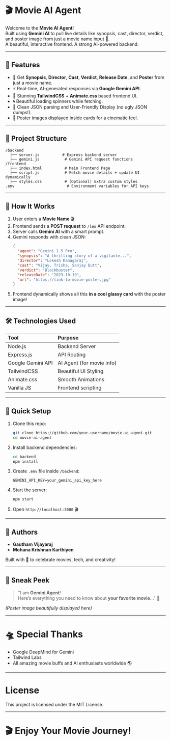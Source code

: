 
# 🎬 Movie AI Agent

Welcome to the **Movie AI Agent**!  
Built using **Gemini AI** to pull live details like synopsis, cast, director, verdict, and poster image from just a movie name input 🚀.  
A beautiful, interactive frontend. A strong AI-powered backend.

---

## 🌟 Features

- 🎥 Get **Synopsis**, **Director**, **Cast**, **Verdict**, **Release Date**, and **Poster** from just a movie name.
- ⚡ Real-time, AI-generated responses via **Google Gemini API**.
- 🎨 Stunning **TailwindCSS** + **Animate.css** based frontend UI.
- 🌀 Beautiful loading spinners while fetching.
- 📜 Clean JSON parsing and User-Friendly Display (no ugly JSON dumps!).
- 📸 Poster images displayed inside cards for a cinematic feel.

---

## 📂 Project Structure

```
/backend
  ├── server.js          # Express backend server
  ├── gemini.js           # Gemini API request functions
/frontend
  ├── index.html          # Main Frontend Page
  ├── script.js           # Fetch movie details + update UI dynamically
  ├── styles.css          # (Optional) Extra custom styles
.env                       # Environment variables for API keys
```

---

## 🚀 How It Works

1. User enters a **Movie Name** 🎬
2. Frontend sends a **POST request** to `/leo` API endpoint.
3. Server calls **Gemini AI** with a smart prompt.
4. Gemini responds with clean JSON:  
   ```json
   {
     "agent": "Gemini 1.5 Pro",
     "synopsis": "A thrilling story of a vigilante...",
     "director": "Lokesh Kanagaraj",
     "cast": "Vijay, Trisha, Sanjay Dutt",
     "verdict": "Blockbuster",
     "releaseDate": "2023-10-19",
     "url": "https://link-to-movie-poster.jpg"
   }
   ```
5. Frontend dynamically shows all this **in a cool glassy card** with the poster image!

---

## 🛠️ Technologies Used

| Tool | Purpose |
|:-----|:--------|
| Node.js | Backend Server |
| Express.js | API Routing |
| Google Gemini API | AI Agent (for movie info) |
| TailwindCSS | Beautiful UI Styling |
| Animate.css | Smooth Animations |
| Vanilla JS | Frontend scripting |

---

## 🎯 Quick Setup

1. Clone this repo:
   ```bash
   git clone https://github.com/your-username/movie-ai-agent.git
   cd movie-ai-agent
   ```

2. Install backend dependencies:
   ```bash
   cd backend
   npm install
   ```

3. Create `.env` file inside `/backend`:
   ```
   GEMINI_API_KEY=your_gemini_api_key_here
   ```

4. Start the server:
   ```bash
   npm start
   ```

5. Open `http://localhost:3000` 🎬

---

## 👑 Authors

- **Gautham Vijayaraj**
- **Mohana Krishnan Karthiyen**

Built with 💙 to celebrate movies, tech, and creativity!

---

## 📸 Sneak Peek

> "I am **Gemini Agent**!  
> Here’s everything you need to know about **your favorite movie**..." 🎥

_(Poster image beautifully displayed here)_

---

# 🛸 Special Thanks

- Google DeepMind for Gemini
- Tailwind Labs
- All amazing movie buffs and AI enthusiasts worldwide 🌎

---

# License

This project is licensed under the MIT License.

---

# 🎬 Enjoy Your Movie Journey!
